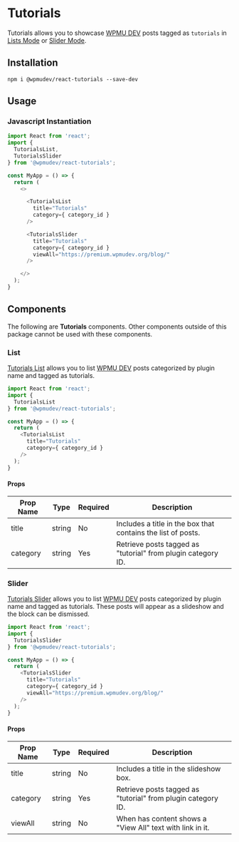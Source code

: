 # Tutorials
Tutorials allows you to showcase [WPMU DEV](https://premium.wpmudev.org/blog/) posts tagged as `tutorials` in [Lists Mode](https://wpmudev.github.io/shared-ui-react/?path=/story/tutorials-list--primary) or [Slider Mode](https://wpmudev.github.io/shared-ui-react/?path=/story/tutorials-slider--primary).

## Installation
```
npm i @wpmudev/react-tutorials --save-dev
```

## Usage

### Javascript Instantiation
```js
import React from 'react';
import {
  TutorialsList,
  TutorialsSlider
} from '@wpmudev/react-tutorials';

const MyApp = () => {
  return (
	<>

	  <TutorialsList
        title="Tutorials"
        category={ category_id }
	  />

	  <TutorialsSlider
        title="Tutorials"
		category={ category_id }
		viewAll="https://premium.wpmudev.org/blog/"
	  />

	</>
  );
}
```

## Components
The following are **Tutorials** components. Other components outside of this package cannot be used with these components.

### List

[Tutorials List](https://wpmudev.github.io/shared-ui-react/?path=/story/tutorials-list--primary) allows you to list [WPMU DEV](https://premium.wpmudev.org/blog/) posts categorized by plugin name and tagged as tutorials.

```js
import React from 'react';
import {
  TutorialsList
} from '@wpmudev/react-tutorials';

const MyApp = () => {
  return (
	<TutorialsList
      title="Tutorials"
	  category={ category_id }
	/>
  );
}
```

#### Props
Prop Name | Type | Required | Description
--- | --- | --- | ---
title | string | No | Includes a title in the box that contains the list of posts.
category | string | Yes | Retrieve posts tagged as "tutorial" from plugin category ID.

### Slider

[Tutorials Slider](https://wpmudev.github.io/shared-ui-react/?path=/story/tutorials-slider--primary) allows you to list [WPMU DEV](https://premium.wpmudev.org/blog/) posts categorized by plugin name and tagged as tutorials. These posts will appear as a slideshow and the block can be dismissed.

```js
import React from 'react';
import {
  TutorialsSlider
} from '@wpmudev/react-tutorials';

const MyApp = () => {
  return (
    <TutorialsSlider
      title="Tutorials"
      category={ category_id }
      viewAll="https://premium.wpmudev.org/blog/"
    />
  );
}
```

#### Props
Prop Name | Type | Required | Description
--- | --- | --- | ---
title | string | No | Includes a title in the slideshow box.
category | string | Yes | Retrieve posts tagged as "tutorial" from plugin category ID.
viewAll | string | No | When has content shows a "View All" text with link in it.
